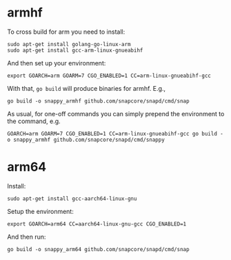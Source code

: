 # armhf

To cross build for arm you need to install:

    sudo apt-get install golang-go-linux-arm
    sudo apt-get install gcc-arm-linux-gnueabihf

And then set up your environment:

    export GOARCH=arm GOARM=7 CGO_ENABLED=1 CC=arm-linux-gnueabihf-gcc

With that, `go build` will produce binaries for armhf. E.g.,

    go build -o snappy_armhf github.com/snapcore/snapd/cmd/snap


As usual, for one-off commands you can simply prepend the environment
to the command, e.g.

    GOARCH=arm GOARM=7 CGO_ENABLED=1 CC=arm-linux-gnueabihf-gcc go build -o snappy_armhf github.com/snapcore/snapd/cmd/snappy


# arm64

Install:

    sudo apt-get install gcc-aarch64-linux-gnu

Setup the environment:

    export GOARCH=arm64 CC=aarch64-linux-gnu-gcc CGO_ENABLED=1

And then run:

    go build -o snappy_arm64 github.com/snapcore/snapd/cmd/snap
